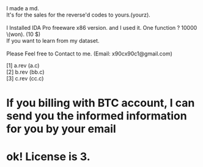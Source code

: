 <html>
I made a md.<br>
It's for the sales for the reverse'd codes to yours.(yourz).<br>
<br>
I Installed IDA Pro freeware x86 version. and I used it.
One function ? 10000 \(won). (10 $)<br>
If you want to learn from my dataset. <br><br>
Please Feel free to Contact to me. (Email: x90cx90c1@gmail.com)<br>
  
[1] a.rev (a.c)<br>
[2] b.rev (bb.c)<br>
[3] c.rev (cc.c)<br>

# If you billing with BTC account, I can send you the informed information for you by your email<br>
# ok! License is 3.
</html>
